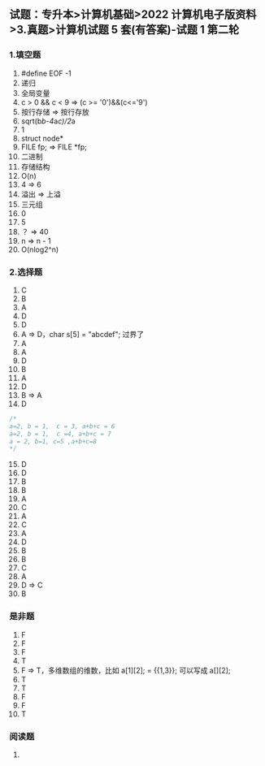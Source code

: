 ## 试题：专升本>计算机基础>2022 计算机电子版资料>3.真题>计算机试题 5 套(有答案)-试题 1 第二轮

### 1.填空题

1. #define EOF -1
2. 递归
3. 全局变量
4. c > 0 && c < 9 => (c >= '0')&&(c<='9')
5. 按行存储 => 按行存放
6. sqrt(b*b-4*a*c)/2*a
7. 1
8. struct node\*
9. FILE fp; => FILE \*fp;
10. 二进制
11. 存储结构
12. O(n)
13. 4 => 6
14. 溢出 => 上溢
15. 三元组
16. 0
17. 5
18. ？ => 40
19. n => n - 1
20. O(nlog2^n)

### 2.选择题

1. C
2. B
3. A
4. D
5. D
6. A => D，char s[5] = "abcdef"; 过界了
7. A
8. A
9. D
10. B
11. A
12. D
13. B => A
14. D

```c
/*
a=2, b = 1,  c = 3, a+b+c = 6
a=2, b = 1,  c =4, a+b+c = 7
a = 2, b=1, c=5 ,a+b+c=8
*/
```

15. D
16. D
17. B
18. B
19. A
20. C
21. A
22. C
23. A
24. D
25. B
26. B
27. C
28. A
29. D => C
30. B

### 是非题

1. F
2. F
3. F
4. T
5. F => T，多维数组的维数，比如 a[1][2]; = {{1,3}}; 可以写成 a[][2];
6. T
7. T
8. F
9. F
10. T

### 阅读题

1.
